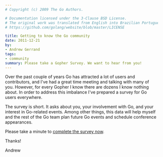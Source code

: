 ```yaml
---
# Copyright (c) 2009 The Go Authors.

# Documentation licensed under the 3-Clause BSD License.
# The original work was translated from English into Brazilian Portuguese.
# https://github.com/golang/website/blob/master/LICENSE

title: Getting to know the Go community
date: 2011-12-21
by:
- Andrew Gerrand
tags:
- community
summary: Please take a Gopher Survey. We want to hear from you!
---
```



Over the past couple of years Go has attracted a lot of users and contributors,
and I've had a great time meeting and talking with many of you.
However, for every Gopher I know there are dozens I know nothing about.
In order to address this imbalance I've prepared a survey for Go users everywhere.

The survey is short. It asks about you, your involvement with Go,
and your interest in Go-related events.
Among other things, this data will help myself and the rest of the Go team
plan future Go events and schedule conference appearances.

Please take a minute to [complete the survey now](https://docs.google.com/spreadsheet/viewform?hl=en_US&formkey=dFdxOTU1Mm92VFA3eHdkekFPamJjUnc6MQ#gid=0).

Thanks!

Andrew
